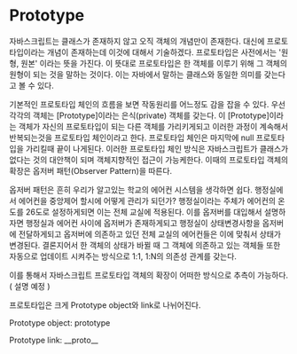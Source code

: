 Prototype
===
자바스크립트는 클래스가 존재하지 않고 오직 객체의 개념만이 존재한다. 대신에 프로토타입이라는 개념이 존재하는데 이것에 대해서 기술하겠다.
프로토타입은 사전에서는 '원형, 원본' 이라는 뜻을 가진다. 이 뜻대로 프로토타입은 한 객체를 이루기 위해 그 객체의 원형이 되는 것을 말하는 것이다.
이는 자바에서 말하는 클래스와 동일한 의미를 갖는다고 볼 수 있다.

기본적인 프로토타입 체인의 흐름을 보면 작동원리를 어느정도 감을 잡을 수 있다. 우선 각각의 객체는 [Prototype]이라는 은식(private) 객체를 갖는다.
이 [Prototype]이라는 객체가 자신의 프로토타입이 되는 다른 객체를 가리키게되고 이러한 과정이 계속해서 반복되는것을 프로토타입 체인이라고 한다.
프로토타입 체인은 마지막에 null 프로토타입을 가리킬때 끝이 나게된다. 이러한 프로토타입 체인 방식은 자바스크립트가 클래스가 없다는 것의 대안책이 되며 객체지향적인 접근이 가능케한다. 이때의 프로토타입 객체의 확장은 옵저버 패턴(Observer Pattern)을 따른다.

옵저버 패턴은 흔히 우리가 알고있는 학교의 에어컨 시스템을 생각하면 쉽다. 행정실에서 에어컨을 중앙제어 할시에 어떻게 관리가 되던가? 행정실이라는 주체가 에어컨의 온도를 26도로 설정하게되면 이는 전체 교실에 적용된다. 이를 옵저버를 대입해서 설명하자면 행정실과 에어컨 사이에 옵저버가 존재하게되고 행정실이 상태변경사항을 옵저버에 전달하게되고 옵저버에 의존하고 있던 전체 교실의 에어컨들은 이에 맞춰서 상태가 변경된다. 결론지어서 한 객체의 상태가 바뀔 때 그 객체에 의존하고 있는 객체들 또한 자동으로 업데이트 시켜주는 방식으로 1:1, 1:N의 의존성 관계를 갖는다.

이를 통해서 자바스크립트 프로토타입 객체의 확장이 어떠한 방식으로 추측이 가능하다.
( 설명 예정 )

프로토타입은 크게 Prototype object와 link로 나뉘어진다.

Prototype object: prototype

Prototype link: \_\_proto\_\_
